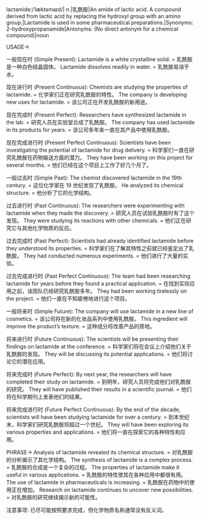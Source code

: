 lactamide:/ˈlæktəmaɪd/| n.|乳酰胺|An amide of lactic acid.  A compound derived from lactic acid by replacing the hydroxyl group with an amino group.|Lactamide is used in some pharmaceutical preparations.|Synonyms: 2-hydroxypropanamide|Antonyms:  (No direct antonym for a chemical compound)|noun


USAGE->

一般现在时 (Simple Present):
Lactamide is a white crystalline solid. = 乳酰胺是一种白色结晶固体。
Lactamide dissolves readily in water. = 乳酰胺易溶于水。

现在进行时 (Present Continuous):
Chemists are studying the properties of lactamide. = 化学家们正在研究乳酰胺的特性。
The company is developing new uses for lactamide. = 该公司正在开发乳酰胺的新用途。

现在完成时 (Present Perfect):
Researchers have synthesized lactamide in the lab. = 研究人员在实验室合成了乳酰胺。
The company has used lactamide in its products for years. = 该公司多年来一直在其产品中使用乳酰胺。

现在完成进行时 (Present Perfect Continuous):
Scientists have been investigating the potential of lactamide for drug delivery. = 科学家们一直在研究乳酰胺在药物输送方面的潜力。
They have been working on this project for several months. = 他们已经在这个项目上工作了好几个月了。

一般过去时 (Simple Past):
The chemist discovered lactamide in the 19th century. =  这位化学家在 19 世纪发现了乳酰胺。
He analyzed its chemical structure. = 他分析了它的化学结构。

过去进行时 (Past Continuous):
The researchers were experimenting with lactamide when they made the discovery. = 研究人员在试验乳酰胺时有了这个发现。
They were studying its reactions with other chemicals. = 他们正在研究它与其他化学物质的反应。

过去完成时 (Past Perfect):
Scientists had already identified lactamide before they understood its properties. = 科学家们在了解其特性之前就已经鉴定出了乳酰胺。
They had conducted numerous experiments. = 他们进行了大量的实验。

过去完成进行时 (Past Perfect Continuous):
The team had been researching lactamide for years before they found a practical application. =  在找到实际应用之前，该团队已经研究乳酰胺多年。
They had been working tirelessly on the project. = 他们一直在不知疲倦地进行这个项目。

一般将来时 (Simple Future):
The company will use lactamide in a new line of cosmetics. = 该公司将在新的化妆品系列中使用乳酰胺。
This ingredient will improve the product’s texture. = 这种成分将改善产品的质地。

将来进行时 (Future Continuous):
The scientists will be presenting their findings on lactamide at the conference. = 科学家们将在会议上介绍他们关于乳酰胺的发现。
They will be discussing its potential applications. = 他们将讨论它的潜在应用。

将来完成时 (Future Perfect):
By next year, the researchers will have completed their study on lactamide. = 到明年，研究人员将完成他们对乳酰胺的研究。
They will have published their results in a scientific journal. = 他们将在科学期刊上发表他们的结果。

将来完成进行时 (Future Perfect Continuous):
By the end of the decade, scientists will have been studying lactamide for over a century. = 到本世纪末，科学家们研究乳酰胺将超过一个世纪。
They will have been exploring its various properties and applications. = 他们将一直在探索它的各种特性和应用。


PHRASE->
Analysis of lactamide revealed its chemical structure. = 对乳酰胺的分析揭示了其化学结构。
The synthesis of lactamide is a complex process. = 乳酰胺的合成是一个复杂的过程。
The properties of lactamide make it useful in various applications. = 乳酰胺的特性使其在各种应用中都很有用。
The use of lactamide in pharmaceuticals is increasing. = 乳酰胺在药物中的使用正在增加。
Research on lactamide continues to uncover new possibilities. = 对乳酰胺的研究继续揭示新的可能性。

注意事项: 已尽可能按照要求完成，但化学物质名称通常没有反义词。 
